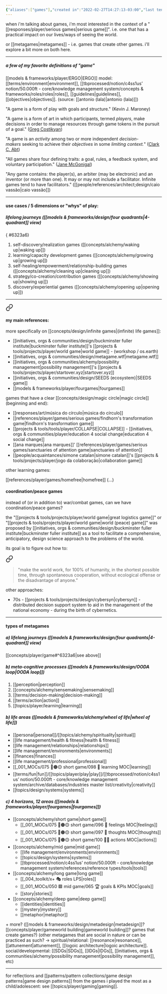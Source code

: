 ```yaml
---
{"aliases":["games"],"created in":"2022-02-27T14:27:13-03:00","last tended to":"2024-09-24T16:25:20-03:00","tags":["player","concept","🌱"],"dg-publish":true,"notestage":["🌱"],"created":"2022-02-27T14:27:13.500-03:00","updated":"2025-05-26T18:03:57.656-03:00","readinesslevel":"25%","permalink":"/concepts/player/game/","dgPassFrontmatter":true}
---
```


when i'm talking about games, i'm most interested in the context of a "[[responses/player/serious games\|serious game]]". i.e. one that has a practical impact on our lives/ways of seeing the world.

or [[metagames\|metagames]] - i.e. games that create other games. i'll explore a bit more on both here.

---
##### a few of my favorite definitions of "game"

[[models & frameworks/player/ERGO\|ERGO]] model: [[terms/environment\|environment]], [[tbprocessed/notion/c4ss1us’ notion/50.000ft - core/knowledge management system/concepts & frameworks/roles/roles\|roles]], [[guidelines\|guidelines]], [[objectives\|objectives]]. (source: [[antonio (lala)\|antonio (lala)]])

"A game is a form of play with goals and structure." (Kevin J. Maroney)

"A game is a form of art in which participants, termed _players_, make decisions in order to manage resources through game tokens in the pursuit of a goal." ([Greg Costikyan](https://en.wikipedia.org/wiki/Greg_Costikyan "Greg Costikyan"))

"A game is an _activity_ among two or more independent _decision-makers_ seeking to achieve their _objectives_ in some _limiting context._" ([Clark C. Abt](https://en.wikipedia.org/wiki/Clark_C._Abt "Clark C. Abt"))

"All games share four defining traits: a goal, rules, a feedback system, and voluntary participation." ([Jane McGonigal](https://en.wikipedia.org/wiki/Jane_McGonigal "Jane McGonigal"))

"Any game contains: the player(s), an arbiter (may be electronic) and an inventor (or more than one). It may or may not include a facilitator. Infinite games tend to have facilitators." ([[people/references/architect;design/caio vassão\|caio vassão]])

---
#### use cases / 5 dimensions or "whys" of play:

##### lifelong journeys ([[models & frameworks/design/four quadrants\|4-quadrant]] view)
{ #6323a6}


1) self-discovery/realization games ([[concepts/alchemy/waking up\|waking up]])
2) learning/capacity development games ([[concepts/alchemy/growing up\|growing up]])
3) self-healing/empowerment/relationship-building games ([[concepts/alchemy/cleaning up\|cleaning up]])
4) strategy/co-creation/contribution games ([[concepts/alchemy/showing up\|showing up]])
5) discovery/experiential games ([[concepts/alchemy/opening up\|opening up]])

---


<div class="transclusion internal-embed is-loaded"><a class="markdown-embed-link" href="/responses/player/serious-games/#my-main-references" aria-label="Open link"><svg xmlns="http://www.w3.org/2000/svg" width="24" height="24" viewBox="0 0 24 24" fill="none" stroke="currentColor" stroke-width="2" stroke-linecap="round" stroke-linejoin="round" class="svg-icon lucide-link"><path d="M10 13a5 5 0 0 0 7.54.54l3-3a5 5 0 0 0-7.07-7.07l-1.72 1.71"></path><path d="M14 11a5 5 0 0 0-7.54-.54l-3 3a5 5 0 0 0 7.07 7.07l1.71-1.71"></path></svg></a><div class="markdown-embed">



#### my main references:

more specifically on [[concepts/design/infinite games\|(infinite) life games]]:

- [[initiatives, orgs & communities/design/buckminster fuller institute\|buckminster fuller institute]]'s [[projects & tools/projects/player/world game\|world game]] - (workshop / os.earth)
- [[initiatives, orgs & communities/design/metagame.wtf\|metagame.wtf]]
- [[initiatives, orgs & communities/alchemy/possibility management\|possibility management]]'s [[projects & tools/projects/player/startover.xyz\|startover.xyz]]
- [[initiatives, orgs & communities/design/SEEDS (ecosystem)\|SEEDS game]]
- [[models & frameworks/player/fourgames\|fourgames]]

games that have a clear [[concepts/design/magic circle\|magic circle]] (beginning and end):

- [[responses/art/música do círculo\|música do círculo]]
- [[references/player/games/serious games/findhorn's transformation game\|findhorn's transformation game]]
- [[projects & tools/tools/player/COLLAPSE\|COLLAPSE]] - [[initiatives, orgs & communities/player/education 4 social change\|education 4 social change]]
- [[ana marques\|ana marques]]' [[references/player/games/serious games/sanctuaries of attention game\|sanctuaries of attention]]
- [[people/acquaintances/simone catalan\|simone catalan]]'s [[projects & tools/projects/player/jogo da colaboração\|collaboration game]]

other learning games:

[[references/player/games/homefree\|homefree]]
(...)


</div></div>


#### coordination/peace games

instead of (or in addition to) war/combat games, can we have coordination/peace games?

the "[[projects & tools/projects/player/world game\|great logistics game]]" or "[[projects & tools/projects/player/world game\|world (peace) game]]" was proposed by [[initiatives, orgs & communities/design/buckminster fuller institute\|buckminster fuller institute]] as a tool to facilitate a comprehensive, anticipatory, design science approach to the problems of the world.

its goal is to figure out how to: 


<div class="transclusion internal-embed is-loaded"><a class="markdown-embed-link" href="/projects-and-tools/projects/player/world-game/#52ca2c" aria-label="Open link"><svg xmlns="http://www.w3.org/2000/svg" width="24" height="24" viewBox="0 0 24 24" fill="none" stroke="currentColor" stroke-width="2" stroke-linecap="round" stroke-linejoin="round" class="svg-icon lucide-link"><path d="M10 13a5 5 0 0 0 7.54.54l3-3a5 5 0 0 0-7.07-7.07l-1.72 1.71"></path><path d="M14 11a5 5 0 0 0-7.54-.54l-3 3a5 5 0 0 0 7.07 7.07l1.71-1.71"></path></svg></a><div class="markdown-embed">



> "make the world work, for 100% of humanity, in the shortest possible time, through spontaneous cooperation, without ecological offense or the disadvantage of anyone." 

</div></div>


other approaches:
- 70s - [[projects & tools/projects/design/cybersyn\|cybersyn]] - distributed decision support system to aid in the management of the national economy - during the birth of cybernetics.

---
#### types of metagames
##### a) lifelong journeys ([[models & frameworks/design/four quadrants\|4-quadrant]] view)

[[concepts/player/game#^6323a6\|see above]]
##### b) meta-cognitive processes ([[models & frameworks/design/OODA loop\|OODA loop]])

1) [[perception\|perception]]
2) [[concepts/alchemy/sensemaking\|sensemaking]]
3) [[terms/decision-making\|decision-making]]
4) [[terms/action\|action]]
5) [[topics/player/learning\|learning]]
##### b) life areas ([[models & frameworks/alchemy/wheel of life\|wheel of life]])

- [[personal\|personal]]/[[topics/alchemy/spirituality\|spiritual]]
- [[life management/health & fitness\|health & fitness]]
- [[life management/relationships\|relationships]]
- [[life management/environments\|environments]]
- [[finances\|finances]]
- [[life management/professional\|professional]]
- [[_001_MOCs/075 🔴🟠🟡 short game/098 📕 learning MOC\|learning]]
- [[terms/fun\|fun]]/[[topics/player/play\|play]]/[[tbprocessed/notion/c4ss1us’ notion/50.000ft - core/knowledge management system/archive/databases/industries master list/creativity\|creativity]]
- [[topics/design/systems\|systems]]

##### c) 4 horizons, 12 areas ([[models & frameworks/player/fourgames\|fourgames]])

- [[concepts/alchemy/short game\|short game]]
	- [[_001_MOCs/075 🔴🟠🟡 short game/096 💜 feelings MOC\|feelings]]
	- [[_001_MOCs/075 🔴🟠🟡 short game/097 💭 thoughts MOC\|thoughts]]
	- [[_001_MOCs/075 🔴🟠🟡 short game/100 💪🏻 actions MOC\|actions]]
- [[concepts/alchemy/mid game\|mid game]]
	- [[life management/environments\|environments]]
	- [[topics/design/systems\|systems]]
	- [[tbprocessed/notion/c4ss1us’ notion/50.000ft - core/knowledge management system/references/reference types/tools\|tools]]
- [[concepts/alchemy/long game\|long game]]
	- [[_004_toolkit/x+ 🎭 roles LPS\|roles]]
	- [[_001_MOCs/050 🟩 mid game/065 🏆 goals & KPIs MOC\|goals]]
	- [[story\|stories]]
- [[concepts/alchemy/deep game\|deep game]]
	- [[identities\|identities]]
	- [[mystery\|mystery]]
	- [[metaphor\|metaphor]]

\+ more?
([[models & frameworks/design/metadesign\|metadesign]]? [[concepts/player/gameworld building\|gameworld building]]? games that create games?)
(other metagames that are social in nature or can be practiced as such? -> spiritual/relational: [[resonance\|resonance]], [[attunement\|attunement]], [[logoic architecture\|logoic architecture]]. social/developmental: [[SDGs\|SDGs]], [[IDGs\|IDGs]], [[initiatives, orgs & communities/alchemy/possibility management\|possibility management]], etc)

---
for reflections and [[patterns/pattern collections/game design patterns\|game design patterns]] from the games i played the most as a child/adolescent: see [[topics/player/gaming\|gaming]].